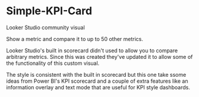 # Simple-KPI-Card
Looker Studio community visual

Show a metric and compare it to up to 50 other metrics.

Looker Studio's built in scorecard didn't used to allow you to compare arbitrary metrics. Since this was created they've updated it to allow some of the functionality of this custom visual.

The style is consistent with the built in scorecard but this one take ssome ideas from Power BI's KPI scorecard and a couple of extra features like an information overlay and text mode that are useful for KPI style dashboards.
